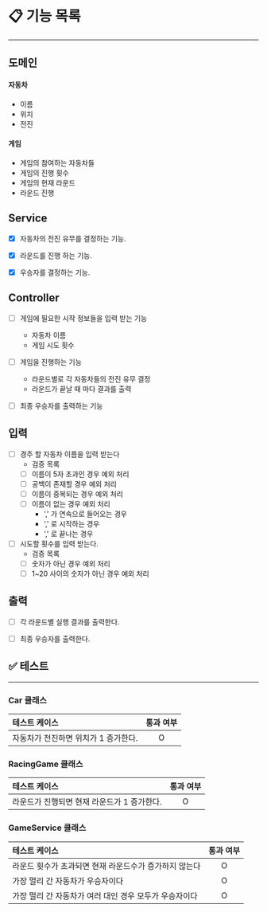 # 📋 기능 목록

---

## 도메인
#### 자동차
- 이름
- 위치
- 전진 

#### 게임
- 게임의 참여하는 자동차들
- 게임의 진행 횟수
- 게임의 현재 라운드
- 라운드 진행

## Service
- [x] 자동차의 전진 유무를 결정하는 기능.
- [x] 라운드를 진행 하는 기능.
- [x] 우승자를 결정하는 기능.


## Controller
- [ ] 게임에 필요한 시작 정보들을 입력 받는 기능
  - 자동차 이름
  - 게임 시도 횟수
- [ ] 게임을 진행하는 기능
  - 라운드별로 각 자동차들의 전진 유무 결정
  - 라운드가 끝날 때 마다 결과를 출력
- [ ] 최종 우승자를 출력하는 기능



## 입력
- [ ] 경주 할 자동차 이름을 입력 받는다
  - 검증 목록
  - [ ] 이름이 5자 초과인 경우 예외 처리
  - [ ] 공백이 존재할 경우 예외 처리
  - [ ] 이름이 중복되는 경우 예외 처리
  - [ ] 이름이 없는 경우 예외 처리
    - ',' 가 연속으로 들어오는 경우
    - ',' 로 시작하는 경우
    - ',' 로 끝나는 경우

- [ ] 시도할 횟수를 입력 받는다.
  - 검증 목록
  - [ ] 숫자가 아닌 경우 예외 처리
  - [ ] 1~20 사이의 숫자가 아닌 경우 예외 처리

## 출력
- [ ] 각 라운드별 실행 결과를 출력한다.
- [ ] 최종 우승자를 출력한다.


## ✅ 테스트

--- 

### Car 클래스

| 테스트 케이스               | 통과 여부 |
|:----------------------|:-----:|
| 자동차가 전진하면 위치가 1 증가한다. |   O   |

### RacingGame 클래스

| 테스트 케이스                   | 통과 여부 |
|:--------------------------|:-----:|
| 라운드가 진행되면 현재 라운드가 1 증가한다. |   O   |

### GameService 클래스

| 테스트 케이스                         | 통과 여부 |
|:--------------------------------|:-----:|
| 라운드 횟수가 초과되면 현재 라운드수가 증가하지 않는다  |   O   |
| 가장 멀리 간 자동차가 우승자이다              |   O   |
| 가장 멀리 간 자동차가 여러 대인 경우 모두가 우승자이다 |   O   |